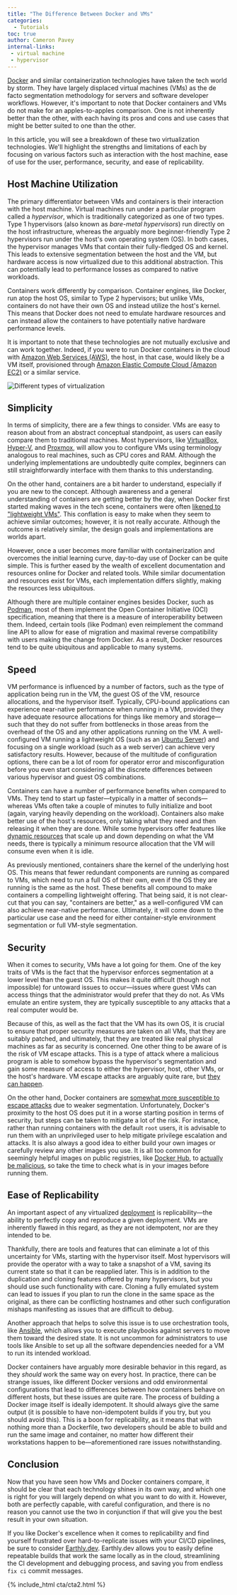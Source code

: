 ```yaml
---
title: "The Difference Between Docker and VMs"
categories:
  - Tutorials
toc: true
author: Cameron Pavey
internal-links:
 - virtual machine 
 - hypervisor
---
```

[Docker](https://www.docker.com/) and similar containerization technologies have taken the tech world by storm. They have largely displaced virtual machines (VMs) as the de facto segmentation methodology for servers and software developer workflows. However, it's important to note that Docker containers and VMs do not make for an apples-to-apples comparison. One is not inherently better than the other, with each having its pros and cons and use cases that might be better suited to one than the other.

In this article, you will see a breakdown of these two virtualization technologies. We'll highlight the strengths and limitations of each by focusing on various factors such as interaction with the host machine, ease of use for the user, performance, security, and ease of replicability.

## Host Machine Utilization

The primary differentiator between VMs and containers is their interaction with the host machine. Virtual machines run under a particular program called a *hypervisor*, which is traditionally categorized as one of two types. Type 1 hypervisors (also known as *bare-metal hypervisors*) run directly on the host infrastructure, whereas the arguably more beginner-friendly Type 2 hypervisors run under the host's own operating system (OS). In both cases, the hypervisor manages VMs that contain their fully-fledged OS and kernel. This leads to extensive segmentation between the host and the VM, but hardware access is now virtualized due to this additional abstraction. This can potentially lead to performance losses as compared to native workloads.

Containers work differently by comparison. Container engines, like Docker, run atop the host OS, similar to Type 2 hypervisors; but unlike VMs, containers do not have their own OS and instead utilize the host's kernel. This means that Docker does not need to emulate hardware resources and can instead allow the containers to have potentially native hardware performance levels.

It is important to note that these technologies are not mutually exclusive and can work together. Indeed, if you were to run Docker containers in the cloud with [Amazon Web Services (AWS)](https://aws.amazon.com/), the host, in that case, would likely be a VM itself, provisioned through [Amazon Elastic Compute Cloud (Amazon EC2)](https://aws.amazon.com/ec2/) or a similar service.

![Different types of virtualization]({{site.images}}{{page.slug}}/XcKTyBM.png)

## Simplicity

In terms of simplicity, there are a few things to consider. VMs are easy to reason about from an abstract conceptual standpoint, as users can easily compare them to traditional machines. Most hypervisors, like [VirtualBox](https://www.virtualbox.org/), [Hyper-V](https://docs.microsoft.com/en-us/virtualization/hyper-v-on-windows/quick-start/enable-hyper-v), and [Proxmox](https://www.proxmox.com/en/proxmox-ve), will allow you to configure VMs using terminology analogous to real machines, such as CPU cores and RAM. Although the underlying implementations are undoubtedly quite complex, beginners can still straightforwardly interface with them thanks to this understanding.

On the other hand, containers are a bit harder to understand, especially if you are new to the concept. Although awareness and a general understanding of containers are getting better by the day, when Docker first started making waves in the tech scene, containers were often [likened to "lightweight VMs"](https://www.docker.com/blog/containers-are-not-vms/). This conflation is easy to make when they seem to achieve similar outcomes; however, it is not really accurate. Although the outcome is relatively similar, the design goals and implementations are worlds apart.

However, once a user becomes more familiar with containerization and overcomes the initial learning curve, day-to-day use of Docker can be quite simple. This is further eased by the wealth of excellent documentation and resources online for Docker and related tools. While similar documentation and resources exist for VMs, each implementation differs slightly, making the resources less ubiquitous.

Although there are multiple container engines besides Docker, such as [Podman](https://podman.io/), most of them implement the Open Container Initiative (OCI) specification, meaning that there is a measure of interoperability between them. Indeed, certain tools (like Podman) even reimplement the command line API to allow for ease of migration and maximal reverse compatibility with users making the change from Docker. As a result, Docker resources tend to be quite ubiquitous and applicable to many systems.

## Speed

VM performance is influenced by a number of factors, such as the type of application being run in the VM, the guest OS of the VM, resource allocations, and the hypervisor itself. Typically, CPU-bound applications can experience near-native performance when running in a VM, provided they have adequate resource allocations for things like memory and storage—such that they do not suffer from bottlenecks in those areas from the overhead of the OS and any other applications running on the VM. A well-configured VM running a lightweight OS (such as an [Ubuntu Server](https://ubuntu.com/download/server)) and focusing on a single workload (such as a web server) can achieve very satisfactory results. However, because of the multitude of configuration options, there can be a lot of room for operator error and misconfiguration before you even start considering all the discrete differences between various hypervisor and guest OS combinations.

Containers can have a number of performance benefits when compared to VMs. They tend to start up faster—typically in a matter of seconds—whereas VMs often take a couple of minutes to fully initialize and boot (again, varying heavily depending on the workload). Containers also make better use of the host's resources, only taking what they need and then releasing it when they are done. While some hypervisors offer features like [dynamic resources](https://docs.microsoft.com/en-us/previous-versions/windows/it-pro/windows-server-2012-r2-and-2012/hh831766(v=ws.11)) that scale up and down depending on what the VM needs, there is typically a minimum resource allocation that the VM will consume even when it is idle.

As previously mentioned, containers share the kernel of the underlying host OS. This means that fewer redundant components are running as compared to VMs, which need to run a full OS of their own, even if the OS they are running is the same as the host. These benefits all compound to make containers a compelling lightweight offering. That being said, it is not clear-cut that you can say, "containers are better," as a well-configured VM can also achieve near-native performance. Ultimately, it will come down to the particular use case and the need for either container-style environment segmentation or full VM-style segmentation.

## Security

When it comes to security, VMs have a lot going for them. One of the key traits of VMs is the fact that the hypervisor enforces segmentation at a lower level than the guest OS. This makes it quite difficult (though not impossible) for untoward issues to occur—issues where guest VMs can access things that the administrator would prefer that they do not. As VMs emulate an entire system, they are typically susceptible to any attacks that a real computer would be.

Because of this, as well as the fact that the VM has its own OS, it is crucial to ensure that proper security measures are taken on all VMs, that they are suitably patched, and ultimately, that they are treated like real physical machines as far as security is concerned. One other thing to be aware of is the risk of VM escape attacks. This is a type of attack where a malicious program is able to somehow bypass the hypervisor's segmentation and gain some measure of access to either the hypervisor, host, other VMs, or the host's hardware. VM escape attacks are arguably quite rare, but [they can happen](https://www.zerodayinitiative.com/blog/2017/3/16/pwn2own-2017-day-three-schedule-and-results).

On the other hand, Docker containers are [somewhat more susceptible to escape attacks](https://www.trendmicro.com/en_au/research/21/b/threat-actors-now-target-docker-via-container-escape-features.html) due to weaker segmentation. Unfortunately, Docker's proximity to the host OS does put it in a worse starting position in terms of security, but steps can be taken to mitigate a lot of the risk. For instance, rather than running containers with the default `root` users, it is advisable to run them with an unprivileged user to help mitigate privilege escalation and attacks. It is also always a good idea to either build your own images or carefully review any other images you use. It is all too common for seemingly helpful images on public registries, like [Docker Hub](https://hub.docker.com/), to [actually be malicious](https://www.trendmicro.com/vinfo/fr/security/news/virtualization-and-cloud/malicious-docker-hub-container-images-cryptocurrency-mining), so take the time to check what is in your images before running them.

## Ease of Replicability

An important aspect of any virtualized [deployment](/blog/deployment-strategies) is replicability—the ability to perfectly copy and reproduce a given deployment. VMs are inherently flawed in this regard, as they are not idempotent, nor are they intended to be.

Thankfully, there are tools and features that can eliminate a lot of this uncertainty for VMs, starting with the hypervisor itself. Most hypervisors will provide the operator with a way to take a snapshot of a VM, saving its current state so that it can be reapplied later. This is in addition to the duplication and cloning features offered by many hypervisors, but you should use such functionality with care. Cloning a fully emulated system can lead to issues if you plan to run the clone in the same space as the original, as there can be conflicting hostnames and other such configuration mishaps manifesting as issues that are difficult to debug.

Another approach that helps to solve this issue is to use orchestration tools, like [Ansible](https://www.ansible.com/), which allows you to execute playbooks against servers to move them toward the desired state. It is not uncommon for administrators to use tools like Ansible to set up all the software dependencies needed for a VM to run its intended workload.

Docker containers have arguably more desirable behavior in this regard, as they *should* work the same way on every host. In practice, there can be strange issues, like different Docker versions and odd environmental configurations that lead to differences between how containers behave on different hosts, but these issues are quite rare. The process of building a Docker image itself is ideally idempotent. It should always give the same output (it is possible to have non-idempotent builds if you try, but you should avoid this). This is a boon for replicability, as it means that with nothing more than a Dockerfile, two developers should be able to build and run the same image and container, no matter how different their workstations happen to be—aforementioned rare issues notwithstanding.

## Conclusion

Now that you have seen how VMs and Docker containers compare, it should be clear that each technology shines in its own way, and which one is right for you will largely depend on what you want to do with it. However, both are perfectly capable, with careful configuration, and there is no reason you cannot use the two in conjunction if that will give you the best result in your own situation.

If you like Docker's excellence when it comes to replicability and find yourself frustrated over hard-to-replicate issues with your CI/CD pipelines, be sure to consider [Earthly.dev](https://earthly.dev/). Earthly.dev allows you to easily define repeatable builds that work the same locally as in the cloud, streamlining the CI development and debugging process, and saving you from endless `fix ci` commit messages.

{% include_html cta/cta2.html %}
